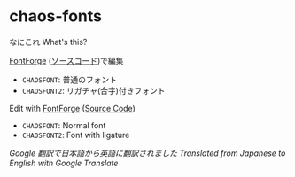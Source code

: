 # chaos-fonts
なにこれ
What's this?

[FontForge](https://fontforge.github.io/) ([ソースコード](https://github.com/fontforge/fontforge))で編集
 - `CHAOSFONT`: 普通のフォント
 - `CHAOSFONT2`: リガチャ(合字)付きフォント

Edit with [FontForge](https://fontforge.github.io/en-US/) ([Source Code](https://github.com/fontforge/fontforge))
 - `CHAOSFONT`: Normal font
 - `CHAOSFONT2`: Font with ligature

_Google 翻訳で日本語から英語に翻訳されました_
_Translated from Japanese to English with Google Translate_
